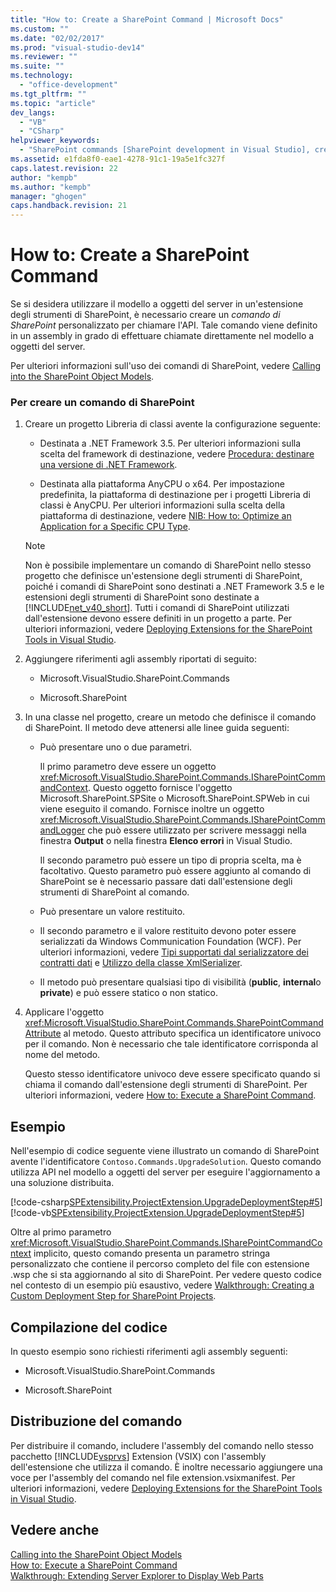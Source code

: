 ```yaml
---
title: "How to: Create a SharePoint Command | Microsoft Docs"
ms.custom: ""
ms.date: "02/02/2017"
ms.prod: "visual-studio-dev14"
ms.reviewer: ""
ms.suite: ""
ms.technology: 
  - "office-development"
ms.tgt_pltfrm: ""
ms.topic: "article"
dev_langs: 
  - "VB"
  - "CSharp"
helpviewer_keywords: 
  - "SharePoint commands [SharePoint development in Visual Studio], creating"
ms.assetid: e1fda8f0-eae1-4278-91c1-19a5e1fc327f
caps.latest.revision: 22
author: "kempb"
ms.author: "kempb"
manager: "ghogen"
caps.handback.revision: 21
---
```

# How to: Create a SharePoint Command
  Se si desidera utilizzare il modello a oggetti del server in un'estensione degli strumenti di SharePoint, è necessario creare un *comando di SharePoint* personalizzato per chiamare l'API.  Tale comando viene definito in un assembly in grado di effettuare chiamate direttamente nel modello a oggetti del server.  
  
 Per ulteriori informazioni sull'uso dei comandi di SharePoint, vedere [Calling into the SharePoint Object Models](../sharepoint/calling-into-the-sharepoint-object-models.md).  
  
### Per creare un comando di SharePoint  
  
1.  Creare un progetto Libreria di classi avente la configurazione seguente:  
  
    -   Destinata a .NET Framework 3.5.  Per ulteriori informazioni sulla scelta del framework di destinazione, vedere [Procedura: destinare una versione di .NET Framework](../Topic/How%20to:%20Target%20a%20Version%20of%20the%20.NET%20Framework.md).  
  
    -   Destinata alla piattaforma AnyCPU o x64.  Per impostazione predefinita, la piattaforma di destinazione per i progetti Libreria di classi è AnyCPU.  Per ulteriori informazioni sulla scelta della piattaforma di destinazione, vedere [NIB: How to: Optimize an Application for a Specific CPU Type](http://msdn.microsoft.com/it-it/294a75d2-4279-4b72-8298-2bea05be907a).  
  
    > [!NOTE]  
    >  Non è possibile implementare un comando di SharePoint nello stesso progetto che definisce un'estensione degli strumenti di SharePoint, poiché i comandi di SharePoint sono destinati a .NET Framework 3.5 e le estensioni degli strumenti di SharePoint sono destinate a [!INCLUDE[net_v40_short](../sharepoint/includes/net-v40-short-md.md)].  Tutti i comandi di SharePoint utilizzati dall'estensione devono essere definiti in un progetto a parte.  Per ulteriori informazioni, vedere [Deploying Extensions for the SharePoint Tools in Visual Studio](../sharepoint/deploying-extensions-for-the-sharepoint-tools-in-visual-studio.md).  
  
2.  Aggiungere riferimenti agli assembly riportati di seguito:  
  
    -   Microsoft.VisualStudio.SharePoint.Commands  
  
    -   Microsoft.SharePoint  
  
3.  In una classe nel progetto, creare un metodo che definisce il comando di SharePoint.  Il metodo deve attenersi alle linee guida seguenti:  
  
    -   Può presentare uno o due parametri.  
  
         Il primo parametro deve essere un oggetto <xref:Microsoft.VisualStudio.SharePoint.Commands.ISharePointCommandContext>.  Questo oggetto fornisce l'oggetto Microsoft.SharePoint.SPSite o Microsoft.SharePoint.SPWeb in cui viene eseguito il comando.  Fornisce inoltre un oggetto <xref:Microsoft.VisualStudio.SharePoint.Commands.ISharePointCommandLogger> che può essere utilizzato per scrivere messaggi nella finestra **Output** o nella finestra **Elenco errori** in Visual Studio.  
  
         Il secondo parametro può essere un tipo di propria scelta, ma è facoltativo.  Questo parametro può essere aggiunto al comando di SharePoint se è necessario passare dati dall'estensione degli strumenti di SharePoint al comando.  
  
    -   Può presentare un valore restituito.  
  
    -   Il secondo parametro e il valore restituito devono poter essere serializzati da Windows Communication Foundation \(WCF\).  Per ulteriori informazioni, vedere [Tipi supportati dal serializzatore dei contratti dati](../Topic/Types%20Supported%20by%20the%20Data%20Contract%20Serializer.md) e [Utilizzo della classe XmlSerializer](../Topic/Using%20the%20XmlSerializer%20Class.md).  
  
    -   Il metodo può presentare qualsiasi tipo di visibilità \(**public**, **internal**o **private**\) e può essere statico o non statico.  
  
4.  Applicare l'oggetto <xref:Microsoft.VisualStudio.SharePoint.Commands.SharePointCommandAttribute> al metodo.  Questo attributo specifica un identificatore univoco per il comando. Non è necessario che tale identificatore corrisponda al nome del metodo.  
  
     Questo stesso identificatore univoco deve essere specificato quando si chiama il comando dall'estensione degli strumenti di SharePoint.  Per ulteriori informazioni, vedere [How to: Execute a SharePoint Command](../sharepoint/how-to-execute-a-sharepoint-command.md).  
  
## Esempio  
 Nell'esempio di codice seguente viene illustrato un comando di SharePoint avente l'identificatore `Contoso.Commands.UpgradeSolution`.  Questo comando utilizza API nel modello a oggetti del server per eseguire l'aggiornamento a una soluzione distribuita.  
  
 [!code-csharp[SPExtensibility.ProjectExtension.UpgradeDeploymentStep#5](../snippets/csharp/VS_Snippets_OfficeSP/spextensibility.projectextension.upgradedeploymentstep/CS/SharePointCommands/Commands.cs#5)]
 [!code-vb[SPExtensibility.ProjectExtension.UpgradeDeploymentStep#5](../snippets/visualbasic/VS_Snippets_OfficeSP/spextensibility.projectextension.upgradedeploymentstep/vb/sharepointcommands/commands.vb#5)]  
  
 Oltre al primo parametro <xref:Microsoft.VisualStudio.SharePoint.Commands.ISharePointCommandContext> implicito, questo comando presenta un parametro stringa personalizzato che contiene il percorso completo del file con estensione .wsp che si sta aggiornando al sito di SharePoint.  Per vedere questo codice nel contesto di un esempio più esaustivo, vedere [Walkthrough: Creating a Custom Deployment Step for SharePoint Projects](../sharepoint/walkthrough-creating-a-custom-deployment-step-for-sharepoint-projects.md).  
  
## Compilazione del codice  
 In questo esempio sono richiesti riferimenti agli assembly seguenti:  
  
-   Microsoft.VisualStudio.SharePoint.Commands  
  
-   Microsoft.SharePoint  
  
## Distribuzione del comando  
 Per distribuire il comando, includere l'assembly del comando nello stesso pacchetto [!INCLUDE[vsprvs](../sharepoint/includes/vsprvs-md.md)] Extension \(VSIX\) con l'assembly dell'estensione che utilizza il comando.  È inoltre necessario aggiungere una voce per l'assembly del comando nel file extension.vsixmanifest.  Per ulteriori informazioni, vedere [Deploying Extensions for the SharePoint Tools in Visual Studio](../sharepoint/deploying-extensions-for-the-sharepoint-tools-in-visual-studio.md).  
  
## Vedere anche  
 [Calling into the SharePoint Object Models](../sharepoint/calling-into-the-sharepoint-object-models.md)   
 [How to: Execute a SharePoint Command](../sharepoint/how-to-execute-a-sharepoint-command.md)   
 [Walkthrough: Extending Server Explorer to Display Web Parts](../sharepoint/walkthrough-extending-server-explorer-to-display-web-parts.md)  
  
  